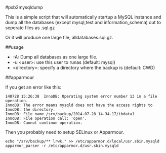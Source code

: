 #pxb2mysqldump

This is a simple script that will automatically startup a MySQL instance
and dump all the databases (except mysql,test and information_schema)
out to seperate files as <database name>.sql.gz

Or it will produce one large file, alldatabases.sql.gz.

##usage

* -A: Dump all databases as one large file.
* -u &lt;user&gt;: use this user to runas (default: mysql)
* &lt;directory&gt;: specify a directory where the backup is (default: CWD)

##apparmour

If you get an error like this:
```
140728 15:26:38  InnoDB: Operating system error number 13 in a file operation.
InnoDB: The error means mysqld does not have the access rights to
InnoDB: the directory.
InnoDB: File name /srv/backup/2014-07-28_14-34-17/ibdata1
InnoDB: File operation call: 'open'.
InnoDB: Cannot continue operation.
```
Then you probably need to setup SELinux or Apparmour.

```
echo "/srv/backup/** lrwk," >> /etc/apparmor.d/local/usr.sbin.mysqld
apparmor_parser -r /etc/apparmor.d/usr.sbin.mysqld
```

